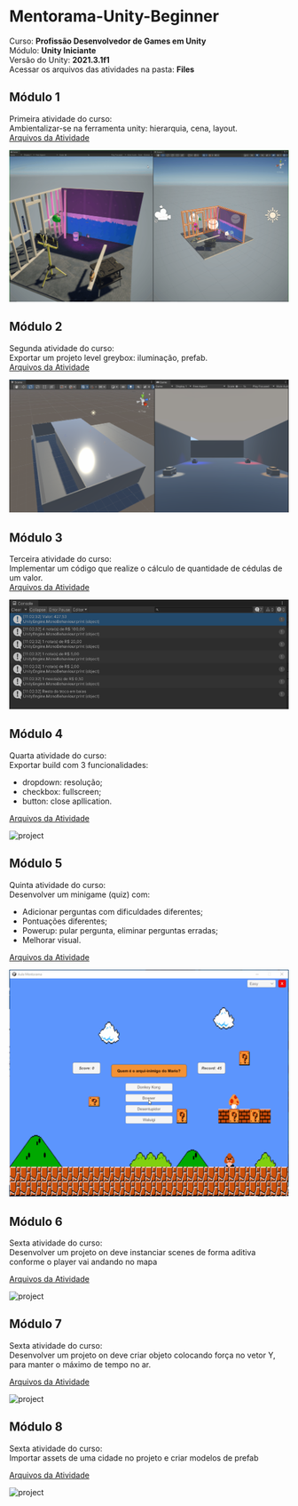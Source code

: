 # Mentorama-Unity-Beginner

Curso: **Profissão Desenvolvedor de Games em Unity**<br/>
Módulo: **Unity Iniciante**<br/>
Versão do Unity: **2021.3.1f1**<br/>
Acessar os arquivos das atividades na pasta: **Files**

## Módulo 1

Primeira atividade do curso:<br/>
Ambientalizar-se na ferramenta unity: hierarquia, cena, layout.<br/>
[Arquivos da Atividade](https://github.com/AlanLee1/Mentorama-Unity-Beginner/tree/main/Files/Module1)

<img src="/Files/Module1/Game.gif" alt="project"/>

## Módulo 2

Segunda atividade do curso:<br/>
Exportar um projeto level greybox: iluminação, prefab.<br/>
[Arquivos da Atividade](https://github.com/AlanLee1/Mentorama-Unity-Beginner/tree/main/Files/Module2)

<img src="/Files/Module2/Game.PNG" alt="project"/>

## Módulo 3

Terceira atividade do curso:<br/>
Implementar um código que realize o cálculo de quantidade de cédulas de um valor.<br/>
[Arquivos da Atividade](https://github.com/AlanLee1/Mentorama-Unity-Beginner/tree/main/Files/Module3)

<img src="/Files/Module3/Log.PNG" alt="project"/>

## Módulo 4

Quarta atividade do curso:<br/>
Exportar build com 3 funcionalidades:<br/>
- dropdown: resolução;
- checkbox: fullscreen;
- button: close apllication.

[Arquivos da Atividade](https://github.com/AlanLee1/Mentorama-Unity-Beginner/tree/main/Files/Module4)

<img src="/Files/Module4/Game.gif" alt="project"/>

## Módulo 5

Quinta atividade do curso:<br/>
Desenvolver um minigame (quiz) com:<br/>
- Adicionar perguntas com dificuldades diferentes;
- Pontuações diferentes;
- Powerup: pular pergunta, eliminar perguntas erradas;
- Melhorar visual.

[Arquivos da Atividade](https://github.com/AlanLee1/Mentorama-Unity-Beginner/tree/main/Files/Module5)

<img src="/Files/Module5/Game.gif" alt="project"/>

<!-- Ajuda: queria ter deixado apenas as 3 opções: "easy","medium" e "hard", sem a opção de selecionar "dificuldade".<br/>
Para que quando Inicializa-se a scene, aparecesse com a dificuldade selecionada pela ultima vez.<br/>
Porem quando eu coloco "dropdown.GetComponent<Dropdown>().value = dificuldade;"(linha 15 - Dificuldade.cs) passando a dificuldade armazenada em cache, ele cria um looping infinito.<br/>
Teria alguma maneira de fazer deste modo?<br/>
-->

## Módulo 6

Sexta atividade do curso:<br/>
Desenvolver um projeto on deve instanciar scenes de forma aditiva conforme o player vai andando no mapa

[Arquivos da Atividade](https://github.com/AlanLee1/Mentorama-Unity-Beginner/tree/main/Files/Module6)

<img src="/Files/Module6/Game.gif" alt="project"/>

## Módulo 7

Sexta atividade do curso:<br/>
Desenvolver um projeto on deve criar objeto colocando força no vetor Y, para manter o máximo de tempo no ar.

[Arquivos da Atividade](https://github.com/AlanLee1/Mentorama-Unity-Beginner/tree/main/Files/Module7)

<img src="/Files/Module7/Game.gif" alt="project"/>

## Módulo 8

Sexta atividade do curso:<br/>
Importar assets de uma cidade no projeto e criar modelos de prefab

[Arquivos da Atividade](https://github.com/AlanLee1/Mentorama-Unity-Beginner/tree/main/Files/Module8)

<img src="/Files/Module8/Game.gif" alt="project"/>